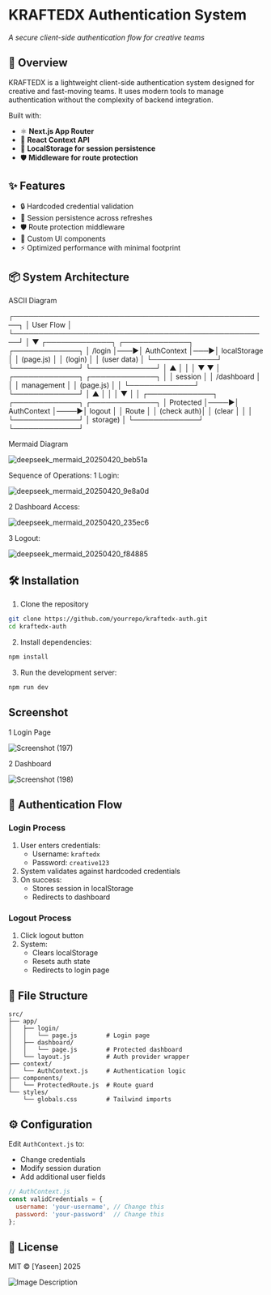 # KRAFTEDX Authentication System

*A secure client-side authentication flow for creative teams*

## 📌 Overview

KRAFTEDX is a lightweight client-side authentication system designed for creative and fast-moving teams. It uses modern tools to manage authentication without the complexity of backend integration.

Built with:

- ⚛️ **Next.js App Router**
- 🔁 **React Context API**
- 💾 **LocalStorage for session persistence**
- 🛡️ **Middleware for route protection**

## ✨ Features

- 🔒 Hardcoded credential validation  
- 🔄 Session persistence across refreshes  
- 🛡️ Route protection middleware  
- 🎨 Custom UI components  
- ⚡ Optimized performance with minimal footprint

## 📦 System Architecture

ASCII Diagram

┌───────────────────────────────────────────────────┐
│                    User Flow                      │
└───────────────────────────────────────────────────┘
       │
       ▼
┌─────────────┐    ┌─────────────┐    ┌─────────────┐
│  /login     │───▶│ AuthContext │───▶│ localStorage │
│ (page.js)   │    │ (login)     │    │ (user data)  │
└─────────────┘    └─────────────┘    └─────────────┘
       │                  ▲                  │
       │                  │                  ▼
       ▼                  │           ┌─────────────┐
┌─────────────┐          │           │ session     │
│ /dashboard  │          │           │ management  │
│ (page.js)   │          │           └─────────────┘
└─────────────┘          │                  ▲
       │                  │                  │
       ▼                  │                  │
┌─────────────┐    ┌─────────────┐    ┌─────────────┐
│ Protected   │────▶│ AuthContext │────▶│ logout      │
│ Route       │    │ (check auth)│    │ (clear      │
│             │    └─────────────┘    │  storage)   │
└─────────────┘                       └─────────────┘


Mermaid Diagram

![deepseek_mermaid_20250420_beb51a](https://github.com/user-attachments/assets/dc6f6926-944a-4308-8a30-87465e5e5a19)

Sequence of Operations:
1 Login:

![deepseek_mermaid_20250420_9e8a0d](https://github.com/user-attachments/assets/23511dfe-797e-4eb2-bc3c-6d4183293545)

2 Dashboard Access:

![deepseek_mermaid_20250420_235ec6](https://github.com/user-attachments/assets/b1d88323-6273-4427-876c-a46186d8c862)

3 Logout:

![deepseek_mermaid_20250420_f84885](https://github.com/user-attachments/assets/41f0e8f9-23df-4af6-806c-3ab92aea51c9)


## 🛠️ Installation

1. Clone the repository

```bash
git clone https://github.com/yourrepo/kraftedx-auth.git
cd kraftedx-auth
```

2. Install dependencies:
```bash
npm install
```

3. Run the development server:
```bash
npm run dev
```

## Screenshot

1 Login Page

![Screenshot (197)](https://github.com/user-attachments/assets/626826ac-e0bf-41bd-b73f-4da3eafccb36)

2 Dashboard

![Screenshot (198)](https://github.com/user-attachments/assets/b8a367d0-1db6-477e-ac67-51ff8aea57b4)


## 🔐 Authentication Flow

### Login Process
1. User enters credentials:
   - Username: `kraftedx`
   - Password: `creative123`
2. System validates against hardcoded credentials
3. On success:
   - Stores session in localStorage
   - Redirects to dashboard

### Logout Process
1. Click logout button
2. System:
   - Clears localStorage
   - Resets auth state
   - Redirects to login page

## 📂 File Structure
```
src/
├── app/
│   ├── login/
│   │   └── page.js        # Login page
│   ├── dashboard/
│   │   └── page.js        # Protected dashboard
│   └── layout.js          # Auth provider wrapper
├── context/
│   └── AuthContext.js     # Authentication logic
├── components/
│   └── ProtectedRoute.js  # Route guard
└── styles/
    └── globals.css        # Tailwind imports
```

## ⚙️ Configuration
Edit `AuthContext.js` to:
- Change credentials
- Modify session duration
- Add additional user fields

```javascript
// AuthContext.js
const validCredentials = {
  username: 'your-username', // Change this
  password: 'your-password'  // Change this
};
```

## 📜 License
MIT © [Yaseen] 2025

![Image Description](https://i.ibb.co/17HLXKV/Screenshot-187-1-1.png)
